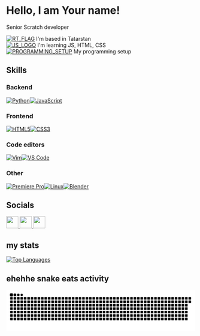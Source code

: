 Hello, I am Your name!
========================
Senior Scratch developer

<a href="https://en.wikipedia.org/wiki/Tatarstan" target="_blank" rel="noreferrer"><img src="https://external-content.duckduckgo.com/iu/?u=https%3A%2F%2Fwww.flagcolorcodes.com%2Fdata%2FTatarstan.png&f=1&nofb=1&ipt=256dd9be5fd62878e83be14dafe996498e67d28310d83f126eb43a909ad34187&ipo=images" width="25" height="25" alt="RT_FLAG"/></a> I'm based in Tatarstan\
<a href="https://en.wikipedia.org/wiki/JavaScript" target="_blank" rel="noreferrer"><img src="https://raw.githubusercontent.com/danielcranney/readme-generator/main/public/icons/skills/javascript-colored.svg" width="25" height="25" alt="JS_LOGO" /></a> I'm learning JS, HTML, CSS\
<a href="https://en.wikipedia.org/wiki/Gaming_computer" target="_blank" rel="noreferrer"><img src="setup.png" width="25" height="25" alt="PROGRAMMING_SETUP" /></a> My programming setup

## Skills

### Backend
<p align="left">
<a href="https://www.python.org/" target="_blank" rel="noreferrer"><img src="https://raw.githubusercontent.com/danielcranney/readme-generator/main/public/icons/skills/python-colored.svg" width="36" height="36" alt="Python" /></a><a href="https://developer.mozilla.org/en-US/docs/Web/JavaScript" target="_blank" rel="noreferrer"><img src="https://raw.githubusercontent.com/danielcranney/readme-generator/main/public/icons/skills/javascript-colored.svg" width="36" height="36" alt="JavaScript" /></a>

### Frontend
<a href="https://developer.mozilla.org/en-US/docs/Glossary/HTML5" target="_blank" rel="noreferrer"><img src="https://raw.githubusercontent.com/danielcranney/readme-generator/main/public/icons/skills/html5-colored.svg" width="36" height="36" alt="HTML5" /></a><a href="https://www.w3.org/TR/CSS/#css" target="_blank" rel="noreferrer"><img src="https://raw.githubusercontent.com/danielcranney/readme-generator/main/public/icons/skills/css3-colored.svg" width="36" height="36" alt="CSS3" /></a>

### Code editors
<a href="https://www.vim.org/" target="_blank" rel="noreferrer"><img src="https://www.vim.org/images/vimlogo.svg" width="36" height="36" alt="Vim" title="hhhjjjkkkk"/></a><a href="https://code.visualstudio.com/" target="_blank" rel="noreferrer"><img src="https://code.visualstudio.com/assets/images/code-stable.png" width="36" height="36" alt="VS Code" /></a>

### Other
<a href="https://www.adobe.com/uk/products/premiere.html" target="_blank" rel="noreferrer"><img src="https://upload.wikimedia.org/wikipedia/commons/thumb/archive/4/40/20200616075033%21Adobe_Premiere_Pro_CC_icon.svg/120px-Adobe_Premiere_Pro_CC_icon.svg.png" width="36" height="36" alt="Premiere Pro" /></a><a href="https://www.linux.org" target="_blank" rel="noreferrer"><img src="https://icon-library.com/images/linux-icon-vector/linux-icon-vector-25.jpg" height="36" alt="Linux" title="i use linux btw"/></a><a href="https://www.blender.org/" target="_blank" rel="noreferrer"><img src="https://www.pngmart.com/files/23/Blender-Logo-PNG-Photo.png" height="36" alt="Blender" title="almost"/></a>
</p>


## Socials

<p align="left"> <a href="https://discord.com/users/hexihexi" target="_blank" rel="noreferrer"> <picture> <source media="(prefers-color-scheme: dark)" srcset="https://raw.githubusercontent.com/danielcranney/readme-generator/main/public/icons/socials/discord-dark.svg" /> <source media="(prefers-color-scheme: light)" srcset="https://raw.githubusercontent.com/danielcranney/readme-generator/main/public/icons/socials/discord.svg" /> <img src="https://raw.githubusercontent.com/danielcranney/readme-generator/main/public/icons/socials/discord.svg" width="32" height="32" /> </picture> </a> <a href="https://www.github.com/hexique" target="_blank" rel="noreferrer"> <picture> <source media="(prefers-color-scheme: dark)" srcset="https://raw.githubusercontent.com/danielcranney/readme-generator/main/public/icons/socials/github-dark.svg" /> <source media="(prefers-color-scheme: light)" srcset="https://raw.githubusercontent.com/danielcranney/readme-generator/main/public/icons/socials/github.svg" /> <img src="https://raw.githubusercontent.com/danielcranney/readme-generator/main/public/icons/socials/github.svg" width="32" height="32" /> </picture> </a> <a href="https://www.youtube.com/@hexigd" target="_blank" rel="noreferrer"> <picture> <source media="(prefers-color-scheme: dark)" srcset="https://raw.githubusercontent.com/danielcranney/readme-generator/main/public/icons/socials/youtube-dark.svg" /> <source media="(prefers-color-scheme: light)" srcset="https://raw.githubusercontent.com/danielcranney/readme-generator/main/public/icons/socials/youtube.svg" /> <img src="https://raw.githubusercontent.com/danielcranney/readme-generator/main/public/icons/socials/youtube.svg" width="32" height="32" /> </picture> </a></p>

## my stats

<a href="https://github.com/hexique" align="left"><img src="https://github-readme-stats.vercel.app/api/top-langs/?username=hexique&langs_count=10&title_color=0891b2&text_color=ffffff&icon_color=0891b2&bg_color=1c1917&hide_border=true&locale=en&custom_title=Top%20%Languages" alt="Top Languages" /></a>

## ehehhe snake eats activity

<picture>
  <source media="(prefers-color-scheme: dark)" srcset="https://raw.githubusercontent.com/hexique/hexique/output/github-snake-dark.svg" />
  <source media="(prefers-color-scheme: light)" srcset="https://raw.githubusercontent.com/hexique/hexique/output/github-snake.svg" />
  <img alt="github-snake" src="https://raw.githubusercontent.com/hexique/hexique/output/github-snake.svg" />
</picture>

